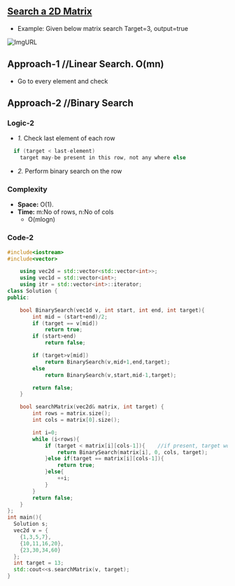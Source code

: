 ## [Search a 2D Matrix](https://leetcode.com/problems/search-a-2d-matrix/)
- Example: Given below matrix search Target=3, output=true

![ImgURL](https://assets.leetcode.com/uploads/2020/10/05/mat.jpg)

## Approach-1  //Linear Search. O(mn)
- Go to every element and check

## Approach-2  //Binary Search
### Logic-2
- *1.* Check last element of each row
```c
  if (target < last-element)
    target may-be present in this row, not any where else
```
- *2.* Perform binary search on the row
### Complexity
- **Space:** O(1).
- **Time:** m:No of rows, n:No of cols
  - O(mlogn)
### Code-2
```c++
#include<iostream>
#include<vector>

    using vec2d = std::vector<std::vector<int>>;
    using vec1d = std::vector<int>;
    using itr = std::vector<int>::iterator;
class Solution {
public:

    bool BinarySearch(vec1d v, int start, int end, int target){
        int mid = (start+end)/2;
        if (target == v[mid])
            return true;
        if (start>end)
            return false;

        if (target>v[mid])
            return BinarySearch(v,mid+1,end,target);
        else
            return BinarySearch(v,start,mid-1,target);

        return false;
    }

    bool searchMatrix(vec2d& matrix, int target) {
        int rows = matrix.size();
        int cols = matrix[0].size();

        int i=0;
        while (i<rows){
            if (target < matrix[i][cols-1]){    //if present, target would be in this row
                return BinarySearch(matrix[i], 0, cols, target);
            }else if(target == matrix[i][cols-1]){
                return true;                
            }else{
                ++i;
            }
        }
        return false;
    }
};
int main(){
  Solution s;
  vec2d v = {
    {1,3,5,7},
    {10,11,16,20},
    {23,30,34,60}
  };
  int target = 13;
  std::cout<<s.searchMatrix(v, target);
}
```

